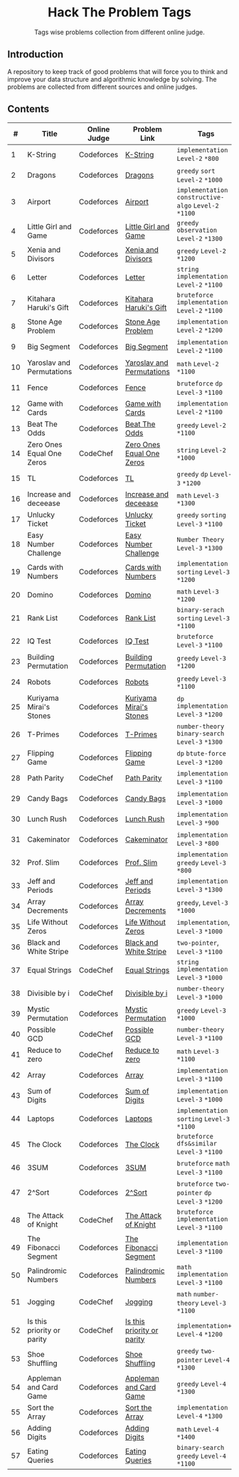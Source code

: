 <h1 align="center">Hack The Problem Tags</h1>
<p align="center">Tags wise problems collection from different online judge.</p>

## Introduction

<p>
A repository to keep track of good problems that will force you to think and improve your data structure and algorithmic knowledge by solving. The problems are collected from different sources and online judges.
</p>

## Contents

| # | Title | Online Judge | Problem Link | Tags | Solution |
|---| -----| ------------ | ------------ | ---- | -------- | 
1 | K-String | Codeforces | [K-String](https://codeforces.com/contest/230/problem/A) | `implementation` `Level-2` `*800` | [GNU C++17](./Implementation/k-string.cpp) |
2 | Dragons | Codeforces | [Dragons](https://codeforces.com/contest/230/problem/A) | `greedy` `sort` `Level-2` `*1000` | [GNU C++17](./Greedy/dragons.cpp) |
3 | Airport | Codeforces | [Airport](https://codeforces.com/contest/218/problem/B) | `implementation` `constructive-algo` `Level-2` `*1100` | [GNU C++17](./Implementation/airport.cpp) |
4 | Little Girl and Game | Codeforces | [Little Girl and Game](https://codeforces.com/problemset/problem/276/B) | `greedy` `observation` `Level-2` `*1300` | [GNU C++17](./Greedy/little-girl-and-game.cpp) |
5 | Xenia and Divisors | Codeforces | [Xenia and Divisors](https://codeforces.com/problemset/problem/342/A) | `greedy` `Level-2` `*1200` | [GNU C++17](./Binary-Search/eating-queries.cpp) |
6 | Letter | Codeforces | [Letter](https://codeforces.com/contest/43/problem/B) | `string` `implementation` `Level-2` `*1100` | [GNU C++17](./String/letter.cpp) |
7 | Kitahara Haruki's Gift | Codeforces | [Kitahara Haruki's Gift](https://codeforces.com/problemset/problem/433/A) | `bruteforce` `implementation` `Level-2` `*1100` | [GNU C++17](./Implementation/kitahara-haruki-gift.cpp) |
8 | Stone Age Problem | Codeforces | [Stone Age Problem](https://codeforces.com/contest/1679/problem/B) | `implementation` `Level-2` `*1200` | [GNU C++17](./Implementation/stone-age-problem.cpp) |
9 | Big Segment | Codeforces | [Big Segment](https://codeforces.com/contest/242/problem/B) | `implementation` `Level-2` `*1100` | [GNU C++17](./Implementation/big-segment.cpp) |
10 | Yaroslav and Permutations | Codeforces | [Yaroslav and Permutations](https://codeforces.com/contest/296/problem/A) | `math` `Level-2` `*1100` | [GNU C++17](./Math/yaroslav-permutations.cpp) |
11 | Fence | Codeforces | [Fence](https://codeforces.com/problemset/problem/363/B) | `bruteforce` `dp` `Level-3` `*1100` | [GNU C++17](./Implementation/fence.cpp) |
12 | Game with Cards | Codeforces | [Game with Cards](https://codeforces.com/contest/1681/problem/A) | `implementation` `Level-2` `*1100` | [GNU C++17](./Implementation/game-with-cards.cpp) |
13 | Beat The Odds | Codeforces | [Beat The Odds](https://codeforces.com/contest/1691/problem/A) | `greedy` `Level-2` `*1100` | [GNU C++14](./Greedy/beat-the-odds.cpp) |
14 | Zero Ones Equal One Zeros | CodeChef | [Zero Ones Equal One Zeros](https://www.codechef.com/LTIME109D/problems/ZOOZ) | `string` `Level-2` `*1000` | [GNU C++14](./String/zero-one-equal.cpp) |
15 | TL | Codeforces | [TL](https://codeforces.com/problemset/problem/350/A) | `greedy` `dp` `Level-3` `*1200` | [GNU C++17](./Greedy/tl.cpp) |
16 | Increase and deceease | Codeforces | [Increase and deceease](https://codeforces.com/contest/246/problem/B) | `math` `Level-3` `*1300` | [GNU C++17](./Math/increase-decrease.cpp) |
17 | Unlucky Ticket | Codeforces | [Unlucky Ticket](https://codeforces.com/problemset/problem/160/B) | `greedy` `sorting` `Level-3` `*1100` | [GNU C++17](./Implementation/unlucky-numbers.cpp) |
18 | Easy Number Challenge | Codeforces | [Easy Number Challenge](https://codeforces.com/problemset/problem/236/B) | `Number Theory` `Level-3` `*1300` | [GNU C++17](./Number-Theory/easy-number-challenge.cpp) |
19 | Cards with Numbers | Codeforces | [Cards with Numbers](https://codeforces.com/problemset/problem/254/A) | `implementation` `sorting` `Level-3` `*1200` | [GNU C++17](./Implementation/cards-with-numbers.cpp) |
20 | Domino | Codeforces | [Domino](https://codeforces.com/problemset/problem/353/A) | `math` `Level-3` `*1200` | [GNU C++17](./Math/domino.cpp) |
21 | Rank List | Codeforces | [Rank List](https://codeforces.com/problemset/problem/166/A) | `binary-serach` `sorting` `Level-3` `*1100` | [GNU C++17](./Binary-Search/rank-list.cpp) |
22 | IQ Test | Codeforces | [IQ Test](https://codeforces.com/problemset/problem/166/A) | `bruteforce` `Level-3` `*1100` | [GNU C++17](./Implementation/iq-test.cpp) |
23 | Building Permutation | Codeforces | [Building Permutation](https://codeforces.com/contest/285/problem/C) | `greedy` `Level-3` `*1200` | [GNU C++17](./Greedy/building-permutation.cpp) |
24 | Robots | Codeforces | [Robots](https://codeforces.com/contest/1680/problem/B) | `greedy` `Level-3` `*1100` | [GNU C++17](./Greedy/robots.cpp) |
25 | Kuriyama Mirai's Stones | Codeforces | [Kuriyama Mirai's Stones](https://codeforces.com/contest/433/problem/B) | `dp` `implementation` `Level-3` `*1200` | [GNU C++17](./Implementation/kuriyama-mirai-stones.cpp) |
26 | T-Primes | Codeforces | [T-Primes](https://codeforces.com/contest/230/problem/B) | `number-theory` `binary-search` `Level-3` `*1300` | [GNU C++17](./Number-Theory/t-primes.cpp) |
27 | Flipping Game | Codeforces | [Flipping Game](https://codeforces.com/problemset/problem/327/A) | `dp` `btute-force` `Level-3` `*1200` | [GNU C++17](./Implementation/flipping-game.cpp) |
28 | Path Parity | CodeChef | [Path Parity](https://www.codechef.com/START41D/problems/PATHPAR) | `implementation` `Level-3` `*1100` | [GNU C++17](./Implementation/path-parity.cpp) |
29 | Candy Bags | Codeforces | [Candy Bags](https://codeforces.com/problemset/problem/334/A) | `implementation` `Level-3` `*1000` | [GNU C++14](./Implementation/candy-bags.cpp) |
30 | Lunch Rush | Codeforces | [Lunch Rush](https://codeforces.com/contest/276/problem/A) | `implementation` `Level-3` `*900` | [GNU C++14](./Implementation/lunch-rush.cpp) |
31 | Cakeminator | Codeforces | [Cakeminator](https://codeforces.com/problemset/problem/330/A) | `implementation` `Level-3` `*800` | [GNU C++14](./Implementation/cakeminator.cpp) |
32 | Prof. Slim | Codeforces | [Prof. Slim](https://codeforces.com/contest/1670/problem/A) | `implementation` `greedy` `Level-3` `*800` | [GNU C++14](./Implementation/prof-slim.cpp) |
33 | Jeff and Periods | Codeforces | [Jeff and Periods](https://codeforces.com/contest/352/problem/B) | `implementation` `Level-3` `*1300` | [GNU C++14](./Implementation/jeff-and-periods.cpp) |
34 | Array Decrements | Codeforces | [Array Decrements](https://codeforces.com/contest/1690/problem/B) | `greedy`, `Level-3` `*1000` | [GNU C++14](./Greedy/array-decrements.cpp) |
35 | Life Without Zeros | Codeforces | [Life Without Zeros](https://codeforces.com/problemset/problem/75/A) | `implementation`, `Level-3` `*1000` | [GNU C++14](./Implementation/life-without-zeros.cpp) |
36 | Black and White Stripe | Codeforces | [Black and White Stripe](https://codeforces.com/contest/1690/problem/D) | `two-pointer`, `Level-3` `*1100` | [GNU C++14](./Implementation/black-white-stripe.cpp) |
37 | Equal Strings | CodeChef | [Equal Strings](https://www.codechef.com/JUNE221D/problems/EQUALSTRING) | `string` `implementation` `Level-3` `*1000` | [GNU C++14](./Implementation/equal-string.cpp) |
38 | Divisible by i | CodeChef | [Divisible by i](https://www.codechef.com/JUNE221D/problems/DIVBYI) | `number-theory` `Level-3` `*1000` | [GNU C++14](./Number-Theory/divisible-by.cpp) |
39 | Mystic Permutation | Codeforces | [Mystic Permutation](https://codeforces.com/contest/1689/problem/B) | `greedy` `Level-3` `*1000` | [GNU C++14](./Greedy/mystic-permutation.cpp) |
40 | Possible GCD | CodeChef | [Possible GCD](https://www.codechef.com/JUNE221D/problems/DISTGCD/) | `number-theory` `Level-3` `*1100` | [GNU C++14](./Number-Theory/possible-gcd.cpp) |
41 | Reduce to zero | CodeChef | [Reduce to zero](https://www.codechef.com/JUNE221D/problems/RED0) | `math` `Level-3` `*1100` | [GNU C++14](./Math/reduce-to-zero.cpp) |
42 | Array | Codeforces | [Array](https://codeforces.com/contest/300/problem/A) | `implementation` `Level-3` `*1100` | [GNU C++14](./Implementation/array.cpp) |
43 | Sum of Digits | Codeforces | [Sum of Digits](http://codeforces.com/problemset/problem/102/B) | `implementation` `Level-3` `*1000` | [GNU C++14](./Implementation/sum-of-digits.cpp) |
44 | Laptops | Codeforces | [Laptops](https://codeforces.com/problemset/problem/456/A) | `implementation` `sorting` `Level-3` `*1100` | [GNU C++14](./Implementation/laptops.cpp) |
45 | The Clock | Codeforces | [The Clock](https://codeforces.com/contest/1692/problem/D) | `bruteforce` `dfs&similar` `Level-3` `*1100` | [GNU C++14](./Implementation/the-clock.cpp) |
46 | 3SUM | Codeforces | [3SUM](https://codeforces.com/contest/1692/problem/F) | `bruteforce` `math` `Level-3` `*1100` | [GNU C++14](./Math/3sum.cpp) |
47 | 2^Sort | Codeforces | [2^Sort](https://codeforces.com/contest/1692/problem/G) | `bruteforce` `two-pointer` `dp` `Level-3` `*1200` | [GNU C++14](./Two-Pointer/2sort.cpp) |
48 | The Attack of Knight | CodeChef | [The Attack of Knight](https://www.codechef.com/START44D/problems/KNIGHTATTACK) | `bruteforce` `implementation` `Level-3` `*1100` | [GNU C++14](./Implementation/the-attack-of-knight.cpp) |
49 | The Fibonacci Segment | Codeforces | [The Fibonacci Segment](https://codeforces.com/contest/365/problem/B) | `implementation` `Level-3` `*1100` | [GNU C++14](./Implementation/the-fibonacci-segment.cpp) |
50 | Palindromic Numbers | Codeforces | [Palindromic Numbers](https://codeforces.com/contest/1700/problem/B) | `math` `implementation` `Level-3` `*1100` | [GNU C++14](./Math/palindromic-numbers.cpp) |
51 | Jogging | CodeChef | [Jogging](https://www.codechef.com/START44D/problems/JOGGING) | `math` `number-theory` `Level-3` `*1100` | [GNU C++14](./Number-Theory/jogging.cpp) |
52 | Is this priority or parity | CodeChef | [Is this priority or parity](https://www.codechef.com/START41D/problems/ISPAR) | `implementation++` `Level-4` `*1200` | [GNU C++17](./Implementation/priority-or-parity.cpp) |
53 | Shoe Shuffling | Codeforces | [Shoe Shuffling](https://codeforces.com/contest/1691/problem/B) | `greedy` `two-pointer` `Level-4` `*1300` | [GNU C++14](./Greedy/shoe-shuffling.cpp) |
54 | Appleman and Card Game | Codeforces | [Appleman and Card Game](https://codeforces.com/problemset/problem/462/B) | `greedy` `Level-4` `*1300` | [GNU C++17](./Greedy/appleman-card-game.cpp) |
55 | Sort the Array | Codeforces | [Sort the Array](https://codeforces.com/contest/451/problem/B) | `implementation` `Level-4` `*1300` | [GNU C++17](./Implementation/sort-the-array.cpp) |
56 | Adding Digits | Codeforces | [Adding Digits](https://codeforces.com/contest/260/problem/A) | `math` `Level-4` `*1400` | [GNU C++14](./Math/adding-digits.cpp) |
57 | Eating Queries | Codeforces | [Eating Queries](https://codeforces.com/contest/1676/problem/E) | `binary-search` `greedy` `Level-4` `*1100` | [GNU C++17](./Binary-Search/eating-queries.cpp) |

